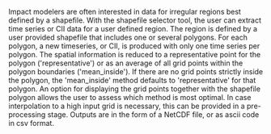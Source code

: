 Impact modelers are often interested in data for irregular regions best defined by a shapefile. With the shapefile selector tool, the user can extract time series or CII data for a user defined region. The region is defined by a user provided shapefile that includes one or several polygons. For each polygon, a new timeseries, or CII, is produced with only one time series per polygon. The spatial information is reduced to a representative point for the polygon ('representative') or as an average of all grid points within the polygon boundaries ('mean_inside'). If there are no grid points strictly inside the polygon, the 'mean_inside' method defaults to 'representative' for that polygon. An option for displaying the grid points together with the shapefile polygon allows the user to assess which method is most optimal. In case interpolation to a high input grid is necessary, this can be provided in a pre-processing stage. Outputs are in the form of a NetCDF file, or as ascii code in csv format.

<!--
![example output](diagnosticsdata/shapefile_selection/OBS_CRU_reanaly_1_T2Ms_tas_1990-1994.png "Example Output")
-->
